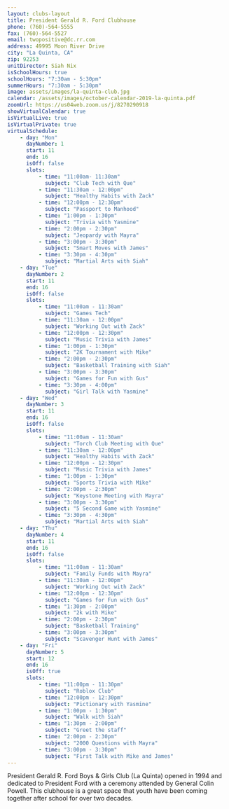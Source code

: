 ```yaml
---
layout: clubs-layout
title: President Gerald R. Ford Clubhouse
phone: (760)-564-5555
fax: (760)-564-5527
email: twopositive@dc.rr.com
address: 49995 Moon River Drive
city: "La Quinta, CA"
zip: 92253
unitDirector: Siah Nix
isSchoolHours: true
schoolHours: "7:30am - 5:30pm"
summerHours: "7:30am - 5:30pm"
image: assets/images/la-quinta-club.jpg
calendar: /assets/images/october-calendar-2019-la-quinta.pdf
zoomUrl: https://us04web.zoom.us/j/8270290918
showVirtualCalendar: true
isVirtualLive: true
isVirtualPrivate: true
virtualSchedule:
    - day: "Mon"
      dayNumber: 1
      start: 11
      end: 16
      isOff: false
      slots:
          - time: "11:00am- 11:30am"
            subject: "Club Tech with Que"
          - time: "11:30am - 12:00pm"
            subject: "Healthy Habits with Zack"
          - time: "12:00pm - 12:30pm"
            subject: "Passport to Manhood"
          - time: "1:00pm - 1:30pm"
            subject: "Trivia with Yasmine"
          - time: "2:00pm - 2:30pm"
            subject: "Jeopardy with Mayra"
          - time: "3:00pm - 3:30pm"
            subject: "Smart Moves with James"
          - time: "3:30pm - 4:30pm"
            subject: "Martial Arts with Siah"
    - day: "Tue"
      dayNumber: 2
      start: 11
      end: 16
      isOff: false
      slots:
          - time: "11:00am - 11:30am"
            subject: "Games Tech"
          - time: "11:30am - 12:00pm"
            subject: "Working Out with Zack"
          - time: "12:00pm - 12:30pm"
            subject: "Music Trivia with James"
          - time: "1:00pm - 1:30pm"
            subject: "2K Tournament with Mike"
          - time: "2:00pm - 2:30pm"
            subject: "Basketball Training with Siah"
          - time: "3:00pm - 3:30pm"
            subject: "Games for Fun with Gus"
          - time: "3:30pm - 4:00pm"
            subject: "Girl Talk with Yasmine"
    - day: "Wed"
      dayNumber: 3
      start: 11
      end: 16
      isOff: false
      slots:
          - time: "11:00am - 11:30am"
            subject: "Torch Club Meeting with Que"
          - time: "11:30am - 12:00pm"
            subject: "Healthy Habits with Zack"
          - time: "12:00pm - 12:30pm"
            subject: "Music Trivia with James"
          - time: "1:00pm - 1:30pm"
            subject: "Sports Trivia with Mike"
          - time: "2:00pm - 2:30pm"
            subject: "Keystone Meeting with Mayra"
          - time: "3:00pm - 3:30pm"
            subject: "5 Second Game with Yasmine"
          - time: "3:30pm - 4:30pm"
            subject: "Martial Arts with Siah"
    - day: "Thu"
      dayNumber: 4
      start: 11
      end: 16
      isOff: false
      slots:
          - time: "11:00am - 11:30am"
            subject: "Family Funds with Mayra"
          - time: "11:30am - 12:00pm"
            subject: "Working Out with Zack"
          - time: "12:00pm - 12:30pm"
            subject: "Games for Fun with Gus"
          - time: "1:30pm - 2:00pm"
            subject: "2k with Mike"
          - time: "2:00pm - 2:30pm"
            subject: "Basketball Training"
          - time: "3:00pm - 3:30pm"
            subject: "Scavenger Hunt with James"
    - day: "Fri"
      dayNumber: 5
      start: 12
      end: 16
      isOff: true
      slots:
          - time: "11:00pm - 11:30pm"
            subject: "Roblox Club"
          - time: "12:00pm - 12:30pm"
            subject: "Pictionary with Yasmine"
          - time: "1:00pm - 1:30pm"
            subject: "Walk with Siah"
          - time: "1:30pm - 2:00pm"
            subject: "Greet the staff"
          - time: "2:00pm - 2:30pm"
            subject: "2000 Questions with Mayra"
          - time: "3:00pm - 3:30pm"
            subject: "First Talk with Mike and James"
---
```


President Gerald R. Ford Boys & Girls Club (La Quinta) opened in 1994 and dedicated to
President Ford with a ceremony attended by General Colin Powell. This clubhouse is a great space that youth have been coming together after school for over two decades.

